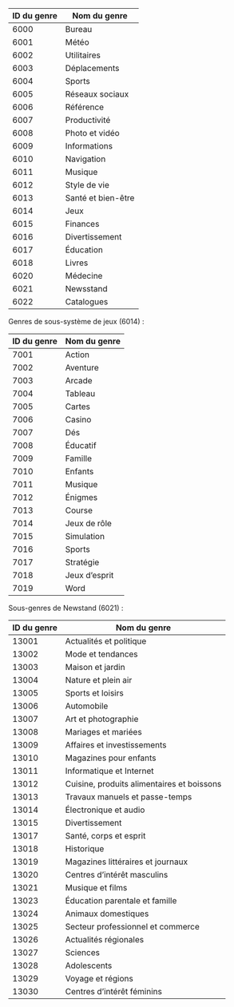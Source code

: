 |ID du genre|Nom du genre|
|---|---|
|6000|Bureau|
|6001|Météo|
|6002|Utilitaires|
|6003|Déplacements|
|6004|Sports|
|6005|Réseaux sociaux|
|6006|Référence|
|6007|Productivité|
|6008|Photo et vidéo|
|6009|Informations|
|6010|Navigation|
|6011|Musique|
|6012|Style de vie|
|6013|Santé et bien-être|
|6014|Jeux|
|6015|Finances|
|6016|Divertissement|
|6017|Éducation|
|6018|Livres|
|6020|Médecine|
|6021|Newsstand|
|6022|Catalogues|

Genres de sous-système de jeux (6014) :

|ID du genre|Nom du genre|
|---|---|
|7001|Action|
|7002|Aventure|
|7003|Arcade|
|7004|Tableau|
|7005|Cartes|
|7006|Casino|
|7007|Dés|
|7008|Éducatif|
|7009|Famille|
|7010|Enfants|
|7011|Musique|
|7012|Énigmes|
|7013|Course|
|7014|Jeux de rôle|
|7015|Simulation|
|7016|Sports|
|7017|Stratégie|
|7018|Jeux d’esprit|
|7019|Word|

Sous-genres de Newstand (6021) :

|ID du genre|Nom du genre|
|---|---|
|13001|Actualités et politique|
|13002|Mode et tendances|
|13003|Maison et jardin|
|13004|Nature et plein air|
|13005|Sports et loisirs|
|13006|Automobile|
|13007|Art et photographie|
|13008|Mariages et mariées|
|13009|Affaires et investissements|
|13010|Magazines pour enfants|
|13011|Informatique et Internet|
|13012|Cuisine, produits alimentaires et boissons|
|13013|Travaux manuels et passe-temps|
|13014|Électronique et audio|
|13015|Divertissement|
|13017|Santé, corps et esprit|
|13018|Historique|
|13019|Magazines littéraires et journaux|
|13020|Centres d’intérêt masculins|
|13021|Musique et films|
|13023|Éducation parentale et famille|
|13024|Animaux domestiques|
|13025|Secteur professionnel et commerce|
|13026|Actualités régionales|
|13027|Sciences|
|13028|Adolescents|
|13029|Voyage et régions|
|13030|Centres d’intérêt féminins|

